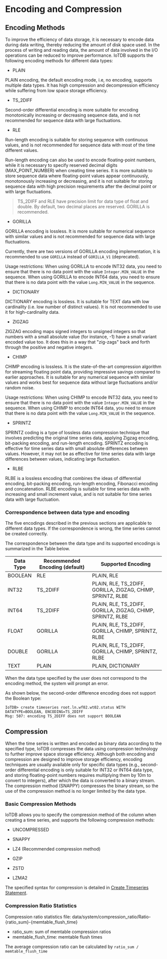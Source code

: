 <!--

    Licensed to the Apache Software Foundation (ASF) under one
    or more contributor license agreements.  See the NOTICE file
    distributed with this work for additional information
    regarding copyright ownership.  The ASF licenses this file
    to you under the Apache License, Version 2.0 (the
    "License"); you may not use this file except in compliance
    with the License.  You may obtain a copy of the License at
    
        http://www.apache.org/licenses/LICENSE-2.0
    
    Unless required by applicable law or agreed to in writing,
    software distributed under the License is distributed on an
    "AS IS" BASIS, WITHOUT WARRANTIES OR CONDITIONS OF ANY
    KIND, either express or implied.  See the License for the
    specific language governing permissions and limitations
    under the License.

-->

# Encoding and Compression


## Encoding Methods

To improve the efficiency of data storage, it is necessary to encode data during data writing, thereby reducing the amount of disk space used. In the process of writing and reading data, the amount of data involved in the I/O operations can be reduced to improve performance. IoTDB supports the following encoding methods for different data types:

* PLAIN

PLAIN encoding, the default encoding mode, i.e, no encoding, supports multiple data types. It has high compression and decompression efficiency while suffering from low space storage efficiency.

* TS_2DIFF

Second-order differential encoding is more suitable for encoding monotonically increasing or decreasing sequence data, and is not recommended for sequence data with large fluctuations.

* RLE

Run-length encoding is suitable for storing sequence with continuous values, and is not recommended for sequence data with most of the time different values.

Run-length encoding can also be used to encode floating-point numbers, while it is necessary to specify reserved decimal digits (MAX\_POINT\_NUMBER) when creating time series. It is more suitable to store sequence data where floating-point values appear continuously, monotonously increasing or decreasing, and it is not suitable for storing sequence data with high precision requirements after the decimal point or with large fluctuations.

> TS_2DIFF and RLE have precision limit for data type of float and double. By default, two decimal places are reserved. GORILLA is recommended. 

* GORILLA

GORILLA encoding is lossless. It is more suitable for numerical sequence with similar values and is not recommended for sequence data with large fluctuations.

Currently, there are two versions of GORILLA encoding implementation, it is recommended to use `GORILLA` instead of `GORILLA_V1` (deprecated).

Usage restrictions: When using GORILLA to encode INT32 data, you need to ensure that there is no data point with the value `Integer.MIN_VALUE` in the sequence. When using GORILLA to encode INT64 data, you need to ensure that there is no data point with the value `Long.MIN_VALUE` in the sequence.

* DICTIONARY

DICTIONARY encoding is lossless. It is suitable for TEXT data with low cardinality (i.e. low number of distinct values). It is not recommended to use it for high-cardinality data. 

* ZIGZAG 
  

ZIGZAG encoding maps signed integers to unsigned integers so that numbers with a small absolute value (for instance, -1) have a small variant encoded value too. It does this in a way that "zig-zags" back and forth through the positive and negative integers.

* CHIMP

CHIMP encoding is lossless. It is the state-of-the-art compression algorithm for streaming floating point data, providing impressive savings compared to earlier approaches. It is suitable for any numerical sequence with similar values and works best for sequence data without large fluctuations and/or random noise.

Usage restrictions: When using CHIMP to encode INT32 data, you need to ensure that there is no data point with the value `Integer.MIN_VALUE` in the sequence. When using CHIMP to encode INT64 data, you need to ensure that there is no data point with the value `Long.MIN_VALUE` in the sequence.

* SPRINTZ

SPRINTZ coding is a type of lossless data compression technique that involves predicting the original time series data, applying Zigzag encoding, bit-packing encoding, and run-length encoding. SPRINTZ encoding is effective for time series data with small absolute differences between values. However, it may not be as effective for time series data with large differences between values, indicating large fluctuation.
* RLBE

RLBE is a lossless encoding that combines the ideas of differential encoding, bit-packing encoding, run-length encoding, Fibonacci encoding and concatenation. RLBE encoding is suitable for time series data with increasing and small increment value, and is not suitable for time series data with large fluctuation.


### Correspondence between data type and encoding

The five encodings described in the previous sections are applicable to different data types. If the correspondence is wrong, the time series cannot be created correctly. 

The correspondence between the data type and its supported encodings is summarized in the Table below.

| **Data Type** | **Recommended Encoding (default)** | **Supported Encoding**                                      |
| ------------- | --------------------------- | ----------------------------------------------------------- |
| BOOLEAN       | RLE                         | PLAIN, RLE                                                  |
| INT32         | TS_2DIFF                    | PLAIN, RLE, TS_2DIFF, GORILLA, ZIGZAG, CHIMP, SPRINTZ, RLBE |
| INT64         | TS_2DIFF                    | PLAIN, RLE, TS_2DIFF, GORILLA, ZIGZAG, CHIMP, SPRINTZ, RLBE |
| FLOAT         | GORILLA                     | PLAIN, RLE, TS_2DIFF, GORILLA, CHIMP, SPRINTZ, RLBE         |
| DOUBLE        | GORILLA                     | PLAIN, RLE, TS_2DIFF, GORILLA, CHIMP, SPRINTZ, RLBE         |
| TEXT          | PLAIN                       | PLAIN, DICTIONARY                                           

When the data type specified by the user does not correspond to the encoding method, the system will prompt an error. 

As shown below, the second-order difference encoding does not support the Boolean type:

```
IoTDB> create timeseries root.ln.wf02.wt02.status WITH DATATYPE=BOOLEAN, ENCODING=TS_2DIFF
Msg: 507: encoding TS_2DIFF does not support BOOLEAN
```
## Compression

When the time series is written and encoded as binary data according to the specified type, IoTDB compresses the data using compression technology to further improve space storage efficiency. Although both encoding and compression are designed to improve storage efficiency, encoding techniques are usually available only for specific data types (e.g., second-order differential encoding is only suitable for INT32 or INT64 data type, and storing floating-point numbers requires multiplying them by 10m to convert to integers), after which the data is converted to a binary stream. The compression method (SNAPPY) compresses the binary stream, so the use of the compression method is no longer limited by the data type.

### Basic Compression Methods

IoTDB allows you to specify the compression method of the column when creating a time series, and supports the following compression methods:

* UNCOMPRESSED

* SNAPPY

* LZ4 (Recommended compression method)

* GZIP

* ZSTD

* LZMA2

The specified syntax for compression is detailed in [Create Timeseries Statement](../SQL-Manual/SQL-Manual.md).

### Compression Ratio Statistics

Compression ratio statistics file: data/system/compression_ratio/Ratio-{ratio_sum}-{memtable_flush_time}

* ratio_sum: sum of memtable compression ratios
* memtable_flush_time: memtable flush times

The average compression ratio can be calculated by `ratio_sum / memtable_flush_time`